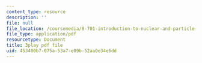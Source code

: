 ```yaml
---
content_type: resource
description: ''
file: null
file_location: /coursemedia/8-701-introduction-to-nuclear-and-particle-physics-fall-2020/453400b7075a53a7e09b52aa0e34e6dd_vrLClnmpaeA.pdf
file_type: application/pdf
resourcetype: Document
title: 3play pdf file
uid: 453400b7-075a-53a7-e09b-52aa0e34e6dd
---
```

